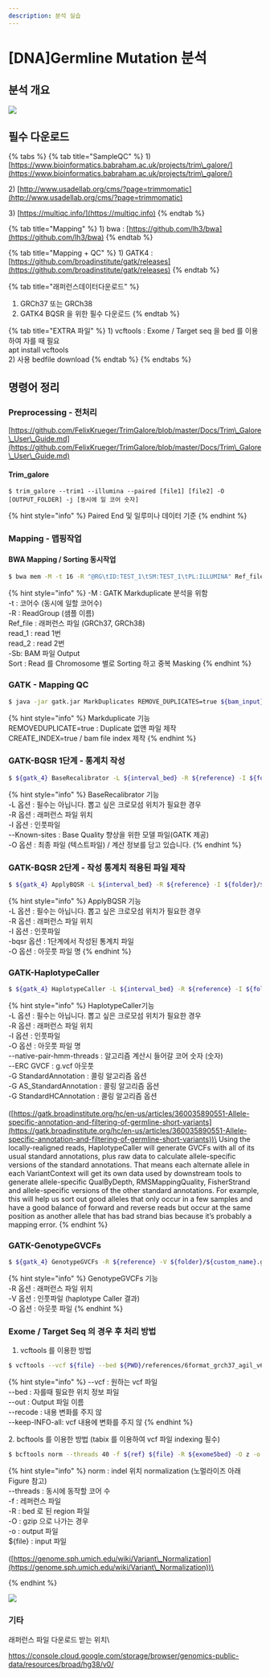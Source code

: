 ```yaml
---
description: 분석 실습
---
```


# \[DNA]Germline Mutation 분석

## 분석 개요

![](<../../.gitbook/assets/image (70).png>)

## 필수  다운로드

{% tabs %}
{% tab title="SampleQC" %}
1\) [https://www.bioinformatics.babraham.ac.uk/projects/trim\_galore/](https://www.bioinformatics.babraham.ac.uk/projects/trim\_galore/)

2\) [http://www.usadellab.org/cms/?page=trimmomatic](http://www.usadellab.org/cms/?page=trimmomatic)

3\) [https://multiqc.info/](https://multiqc.info)
{% endtab %}

{% tab title="Mapping" %}
1\) bwa :  [https://github.com/lh3/bwa](https://github.com/lh3/bwa)
{% endtab %}

{% tab title="Mapping + QC" %}
1\) GATK4 : [https://github.com/broadinstitute/gatk/releases](https://github.com/broadinstitute/gatk/releases)
{% endtab %}

{% tab title="래퍼런스데이터다운로드" %}
1. GRCh37 또는 GRCh38
2. GATK4 BQSR 을 위한 필수 다운로드
{% endtab %}

{% tab title="EXTRA 파일" %}
1\) vcftools : Exome / Target seq 을 bed 를 이용하여 자를 때 필요 \
apt install vcftools\
2\) 사용 bedfile download
{% endtab %}
{% endtabs %}

## 명령어 정리

### Preprocessing - 전처리

[https://github.com/FelixKrueger/TrimGalore/blob/master/Docs/Trim\_Galore\_User\_Guide.md](https://github.com/FelixKrueger/TrimGalore/blob/master/Docs/Trim\_Galore\_User\_Guide.md)

#### Trim\_galore&#x20;

```
$ trim_galore --trim1 --illumina --paired [file1] [file2] -O [OUTPUT_FOLDER] -j [동시에 일 코어 숫자]
```

{% hint style="info" %}
Paired End  및 일루미나 데이터 기준
{% endhint %}

### Mapping - 맵핑작업&#x20;

#### BWA Mapping / Sorting 동시작업

```bash
$ bwa mem -M -t 16 -R "@RG\tID:TEST_1\tSM:TEST_1\tPL:ILLUMINA" Ref_file read_1.fq read_2.fq | samtools view -@ 16 -Sb | samtools sort 16 -O bam -o [Filename].sorted.bam
```

{% hint style="info" %}
\-M : GATK Markduplicate 분석을 위함 \
\-t : 코어수 (동시에 일할 코어수)\
\-R : ReadGroup (샘플 이름)\
Ref\_file : 래퍼런스 파일 (GRCh37, GRCh38)\
read\_1 : read 1번\
read\_2 : read 2번\
\-Sb: BAM 파일 Output\
Sort : Read 를 Chromosome 별로 Sorting 하고 중복 Masking &#x20;
{% endhint %}

###

### GATK - Mapping QC

```bash
$ java -jar gatk.jar MarkDuplicates REMOVE_DUPLICATES=true ${bam_input} O=${folder}/${custom_name}_sorted_MarkDuplicate.bam M=${folder}/${custom_name}_markduplicate.txt COMPRESSION_LEVEL=1 CREATE_INDEX=true
```

{% hint style="info" %}
Markduplicate 기능  \
REMOVEDUPLICATE=true : Duplicate 없앤 파일 제작\
CREATE\_INDEX=true / bam file index 제작
{% endhint %}

###

### GATK-BQSR 1단계 - 통계치 작성&#x20;

```bash
$ ${gatk_4} BaseRecalibrator -L ${interval_bed} -R ${reference} -I ${folder}/${custom_name}_sorted_MarkDuplicate.bam --known-sites ${gatk4_dbsnp} --known-sites ${gatk4_mills} --known-sites ${gatk4_1000g_indel} --known-sites ${gatk4_1000g_snp} -O ${folder}/${custom_name}_sorted_MarkDuplicate.table
```

{% hint style="info" %}
BaseRecalibrator 기능\
\-L 옵션 : 필수는 아닙니다. 뽑고 싶은 크로모섬 위치가 필요한 경우\
\-R 옵션 : 래퍼런스 파일 위치 \
\-I 옵션 : 인풋파일\
\--Known-sites : Base Quality 향상을 위한 모델 파일(GATK 제공)\
\-O 옵션 : 최종 파일 (텍스트파일) / 계산 정보를 담고 있습니다.
{% endhint %}

###

### GATK-BQSR 2단계 - 작성 통계치 적용된 파일 제작 &#x20;

```bash
$ ${gatk_4} ApplyBQSR -L ${interval_bed} -R ${reference} -I ${folder}/${custom_name}_sorted_MarkDuplicate.bam -bqsr ${folder}/${custom_name}_sorted_MarkDuplicate.table -O ${folder}/${custom_name}_sorted_MarkDuplicate_bqsr.bam
```

{% hint style="info" %}
ApplyBQSR 기능\
\-L 옵션 : 필수는 아닙니다. 뽑고 싶은 크로모섬 위치가 필요한 경우\
\-R 옵션 : 래퍼런스 파일 위치\
\-I 옵션 : 인풋파일\
\-bqsr 옵션 : 1단계에서 작성된 통계치 파일 \
\-O 옵션 : 아웃풋 파일 명
{% endhint %}



### GATK-HaplotypeCaller

```bash
$ ${gatk_4} HaplotypeCaller -L ${interval_bed} -R ${reference} -I ${folder}/${custom_name}_sorted_MarkDuplicate_bqsr.bam -O ${folder}/${custom_name}.g.vcf --native-pair-hmm-threads 32 --ERC GVCF -G StandardAnnotation -G AS_StandardAnnotation -G StandardHCAnnotation
```

{% hint style="info" %}
HaplotypeCaller기능\
\-L 옵션 : 필수는 아닙니다. 뽑고 싶은 크로모섬 위치가 필요한 경우\
\-R 옵션 : 래퍼런스 파일 위치\
\-I 옵션 : 인풋파일\
\-O 옵션 : 아웃풋 파일 명\
\--native-pair-hmm-threads : 알고리즘 계산시 들어갈 코어 숫자 (숫자)\
\--ERC GVCF : g.vcf 아웃풋\
\-G StandardAnnotation : 콜링 알고리즘 옵션\
\-G AS\_StandardAnnotation : 콜링 알고리즘 옵션\
\-G StandardHCAnnotation : 콜링 알고리즘 옵션\
\
([https://gatk.broadinstitute.org/hc/en-us/articles/360035890551-Allele-specific-annotation-and-filtering-of-germline-short-variants](https://gatk.broadinstitute.org/hc/en-us/articles/360035890551-Allele-specific-annotation-and-filtering-of-germline-short-variants))\
Using the locally-realigned reads, HaplotypeCaller will generate GVCFs with all of its usual standard annotations, plus raw data to calculate allele-specific versions of the standard annotations. That means each alternate allele in each VariantContext will get its own data used by downstream tools to generate allele-specific QualByDepth, RMSMappingQuality, FisherStrand and allele-specific versions of the other standard annotations. For example, this will help us sort out good alleles that only occur in a few samples and have a good balance of forward and reverse reads but occur at the same position as another allele that has bad strand bias because it’s probably a mapping error.
{% endhint %}



### GATK-GenotypeGVCFs

```bash
$ ${gatk_4} GenotypeGVCFs -R ${reference} -V ${folder}/${custom_name}.g.vcf -O ${folder}/${custom_name}.vcf
```

{% hint style="info" %}
GenotypeGVCFs 기능\
\-R 옵션 : 래퍼런스 파일 위치\
\-V 옵션 : 인풋파일 (haplotype Caller 결과)\
\-O 옵션 : 아웃풋 파일
{% endhint %}



### Exome / Target Seq 의 경우 후 처리 방법&#x20;

1. vcftools 를 이용한 방법&#x20;

```bash
$ vcftools --vcf ${file} --bed ${PWD}/references/6format_grch37_agil_v6.bed --out ${file}_agilent_v6.vcf --recode --keep-INFO-all
```

{% hint style="info" %}
\--vcf : 원하는 vcf 파일\
\--bed : 자를때 필요한 위치 정보 파일\
\--out : Output 파일 이름 \
\--recode : 내용 변화를 주지 않\
\--keep-INFO-all: vcf 내용에 변화를 주지 않
{% endhint %}

&#x20;  2\. bcftools 를 이용한 방법 (tabix 를 이용하여 vcf 파일 indexing 필수)&#x20;

```bash
$ bcftools norm --threads 40 -f ${ref} ${file} -R ${exome5bed} -O z -o ${file}.agil5.gz
```

{% hint style="info" %}
norm : indel 위치 normalization (노멀라이즈 아래 Figure 참고)\
\--threads : 동시에 동작할 코어 수\
\-f : 레퍼런스 파일\
\-R : bed 로 된 region 파일\
\-O : gzip 으로 나가는 경우\
\-o : output 파일  \
${file} : input 파일 \
\
([https://genome.sph.umich.edu/wiki/Variant\_Normalization](https://genome.sph.umich.edu/wiki/Variant\_Normalization))\

{% endhint %}

![](<../../.gitbook/assets/image (65).png>)

### 기타

래퍼런스 파일 다운로드 받는 위치\



[https://console.cloud.google.com/storage/browser/genomics-public-data/resources/broad/hg38/v0/\
](https://console.cloud.google.com/storage/browser/genomics-public-data/resources/broad/hg38/v0/)
